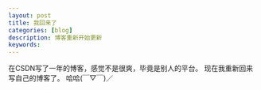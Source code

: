 ```yaml
---
layout: post
title: 我回来了
categories: [blog]
description: 博客重新开始更新
keywords: 
---
```


在CSDN写了一年的博客，感觉不是很爽，毕竟是别人的平台。
现在我重新回来写自己的博客了。
哈哈(￣▽￣)／